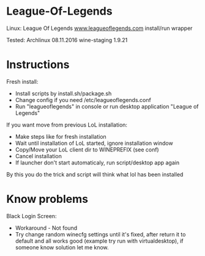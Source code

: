 # League-Of-Legends
Linux: League Of Legends www.leagueoflegends.com install/run wrapper

Tested: Archlinux 08.11.2016 wine-staging 1.9.21

# Instructions
Fresh install:

- Install scripts by install.sh/package.sh
- Change config if you need /etc/leagueoflegends.conf
- Run "leagueoflegends" in console or run desktop application "League of Legends"

If you want move from previous LoL installation:

- Make steps like for fresh installation
- Wait until installation of LoL started, ignore installation window
- Copy/Move your LoL client dir to WINEPREFIX (see conf)
- Cancel installation
- If launcher don't start automaticaly, run script/desktop app again

By this you do the trick and script will think what lol has been installed

# Know problems

Black Login Screen:
- Workaround - Not found
- Try change random winecfg settings until it's fixed, after return it to default and all works good (example try run with virtualdesktop), if someone know solution let me know.

